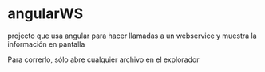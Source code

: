 # angularWS

projecto que usa angular para hacer llamadas a un webservice y muestra la información en pantalla

Para correrlo, sólo abre cualquier archivo en el explorador